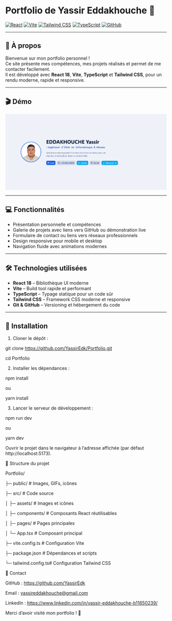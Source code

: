 # Portfolio de Yassir Eddakhouche 🚀

[![React](https://img.shields.io/badge/React-18-blue?logo=react&logoColor=white)](https://reactjs.org/)
[![Vite](https://img.shields.io/badge/Vite-4.4-purple?logo=vite&logoColor=white)](https://vitejs.dev/)
[![Tailwind CSS](https://img.shields.io/badge/TailwindCSS-3.3.3-blue?logo=tailwind-css&logoColor=white)](https://tailwindcss.com/)
[![TypeScript](https://img.shields.io/badge/TypeScript-5.2-blue?logo=typescript&logoColor=white)](https://www.typescriptlang.org/)
[![GitHub](https://img.shields.io/badge/GitHub-Portfolio-black?logo=github&logoColor=white)](https://github.com/YassirEdk)

---

## 🌟 À propos

Bienvenue sur mon portfolio personnel !  
Ce site présente mes compétences, mes projets réalisés et permet de me contacter facilement.  
Il est développé avec **React 18**, **Vite**, **TypeScript** et **Tailwind CSS**, pour un rendu moderne, rapide et responsive.

---

## 🎬 Démo 

![Portfolio Demo](public/demo.png)  

---

## 💻 Fonctionnalités

- Présentation personnelle et compétences  
- Galerie de projets avec liens vers GitHub ou démonstration live  
- Formulaire de contact ou liens vers réseaux professionnels  
- Design responsive pour mobile et desktop  
- Navigation fluide avec animations modernes  

---

## 🛠️ Technologies utilisées

- **React 18** – Bibliothèque UI moderne  
- **Vite** – Build tool rapide et performant  
- **TypeScript** – Typage statique pour un code sûr  
- **Tailwind CSS** – Framework CSS moderne et responsive  
- **Git & GitHub** – Versioning et hébergement du code  

---

## 🚀 Installation

1. Cloner le dépôt :

git clone https://github.com/YassirEdk/Portfolio.git

cd Portfolio

2. Installer les dépendances :

npm install

ou

yarn install

3. Lancer le serveur de développement :

npm run dev

ou

yarn dev

Ouvrir le projet dans le navigateur à l’adresse affichée (par défaut http://localhost:5173).

📂 Structure du projet

Portfolio/

├─ public/          # Images, GIFs, icônes

├─ src/             # Code source

│  ├─ assets/       # Images et icônes

│  ├─ components/   # Composants React réutilisables

│  ├─ pages/        # Pages principales

│  └─ App.tsx       # Composant principal

├─ vite.config.ts    # Configuration Vite

├─ package.json      # Dépendances et scripts

└─ tailwind.config.ts# Configuration Tailwind CSS

🤝 Contact

GitHub : https://github.com/YassirEdk

Email : yassireddakhouche@gmail.com

LinkedIn : https://www.linkedin.com/in/yassir-eddakhouche-b11650239/

Merci d’avoir visité mon portfolio ! 🚀